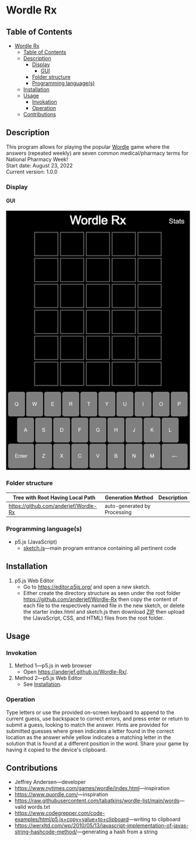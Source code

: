 # Wordle Rx

## Table of Contents

- [Wordle Rx](#wordle-rx)
  - [Table of Contents](#table-of-contents)
  - [Description](#description)
    - [Display](#display)
      - [GUI](#gui)
    - [Folder structure](#folder-structure)
    - [Programming language(s)](#programming-languages)
  - [Installation](#installation)
  - [Usage](#usage)
    - [Invokation](#invokation)
    - [Operation](#operation)
  - [Contributions](#contributions)

## Description

This program allows for playing the popular [Wordle](https://www.nytimes.com/games/wordle/index.html) game where the answers (repeated weekly) are seven common medical/pharmacy terms for National Pharmacy Week!  
Start date: August 23, 2022  
Current version: 1.0.0  

### Display

#### GUI

![The main game display on startup](Picture1.png)

### Folder structure

| Tree with Root Having Local Path | Generation Method | Description |
| -------------------------------- | ----------------- | ----------- |
| <https://github.com/anderjef/Wordle-Rx> | auto-generated by Processing | <!-- --> |

### Programming language(s)

- p5.js (JavaScript)
  - [sketch.js](sketch.js)&mdash;main program entrance containing all pertinent code

## Installation

1. p5.js Web Editor
    - Go to <https://editor.p5js.org/> and open a new sketch.
    - Either create the directory structure as seen under the root folder <https://github.com/anderjef/Wordle-Rx> then copy the content of each file to the respectively named file in the new sketch, or delete the starter index.html and sketch.js then download [ZIP](https://github.com/anderjef/Wordle-Rx/archive/main.zip) then upload the (JavaScript, CSS, and HTML) files from the root folder.

## Usage

### Invokation

1. Method 1&mdash;p5.js in web browser
    - Open <https://anderjef.github.io/Wordle-Rx/>.
2. Method 2&mdash;p5.js Web Editor
    - See [Installation](#installation).

### Operation

Type letters or use the provided on-screen keyboard to append to the current guess, use backspace to correct errors, and press enter or return to submit a guess, looking to match the answer. Hints are provided for submitted guesses where green indicates a letter found in the correct location as the answer while yellow indicates a matching letter in the solution that is found at a different position in the word. Share your game by having it copied to the device's clipboard.

## Contributions

- Jeffrey Andersen&mdash;developer
- <https://www.nytimes.com/games/wordle/index.html>&mdash;inspiration
- <https://www.quordle.com/>&mdash;inspiration
- <https://raw.githubusercontent.com/tabatkins/wordle-list/main/words>&mdash;valid words.txt
- <https://www.codegrepper.com/code-examples/html/p5.js+copy+value+to+clipboard>&mdash;writing to clipboard
- <https://werxltd.com/wp/2010/05/13/javascript-implementation-of-javas-string-hashcode-method/>&mdash;generating a hash from a string
